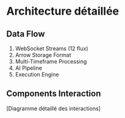 # Architecture détaillée

## Data Flow
1. WebSocket Streams (12 flux)
2. Arrow Storage Format
3. Multi-Timeframe Processing
4. AI Pipeline
5. Execution Engine

## Components Interaction
[Diagramme détaillé des interactions]
